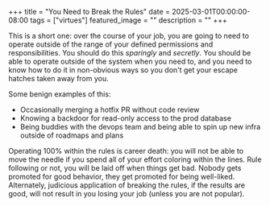 +++
title =  "You Need to Break the Rules"
date = 2025-03-01T00:00:00-08:00
tags = ["virtues"]
featured_image = ""
description = ""
+++

This is a short one: over the course of your job, you are going to need to operate outside of the range of your defined permissions and responsibilities. You should do this _sparingly_ and _secretly_. You should be able to operate outside of the system when you need to, and you need to know how to do it in non-obvious ways so you don't get your escape hatches taken away from you.

Some benign examples of this:

- Occasionally merging a hotfix PR without code review
- Knowing a backdoor for read-only access to the prod database
- Being buddies with the devops team and being able to spin up new infra outside of roadmaps and plans

Operating 100% within the rules is career death: you will not be able to move the needle if you spend all of your effort coloring within the lines. Rule following or not, you will be laid off when things get bad. Nobody gets promoted for good behavior, they get promoted for being well-liked. Alternately, judicious application of breaking the rules, if the results are good, will not result in you losing your job (unless you are not popular).

